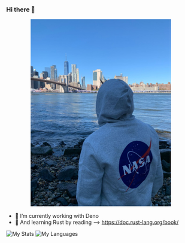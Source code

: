 ### Hi there 👋

<p align="center">
  <img src="./Brooklyn.jpg" height="500">
 </p>

- 🔭  I’m currently working with Deno
- 🌱  And learning Rust by reading --> https://doc.rust-lang.org/book/

![My Stats](https://github-readme-stats.vercel.app/api?username=zk182&show_icons=true&count_private=true&include_all_commits=true&hide_border=true&hide_title=true)
![My Languages](https://github-readme-stats.anuraghazra1.vercel.app/api/top-langs/?username=zk182&count_private=true&layout=compact&hide_title=true&&hide_border=true&langs_count=7&hide=html)


<!--
**zk182/zk182** is a ✨ _special_ ✨ repository because its `README.md` (this file) appears on your GitHub profile.

Here are some ideas to get you started:

- 🔭 I’m currently working on ...
- 🌱 I’m currently learning ...
- 👯 I’m looking to collaborate on ...
- 🤔 I’m looking for help with ...
- 💬 Ask me about ...
- 📫 How to reach me: ...
- 😄 Pronouns: ...
- ⚡ Fun fact: ...
-->
